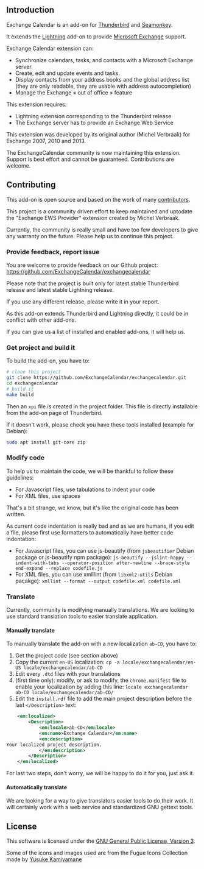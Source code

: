 ## Introduction

Exchange Calendar is an add-on for [Thunderbird](https://mozilla.org/thunderbird)
and [Seamonkey](https://www.seamonkey-project.org/).

It extends the [Lightning](https://mozilla.org/calendar) add-on to provide
[Microsoft Exchange](http://microsoft.com/exchange) support.

Exchange Calendar extension can:
  * Synchronize calendars, tasks, and contacts with a Microsoft Exchange server.
  * Create, edit and update events and tasks.
  * Display contacts from your address books and the global address list
    (they are only readable, they are usable with address autocompletion)
  * Manage the Exchange « out of office » feature

This extension requires:
  * Lightning extension corresponding to the Thunderbird release
  * The Exchange server has to provide an Exchange Web Service

This extension was developed by its original author (Michel Verbraak) for
Exchange 2007, 2010 and 2013.

The ExchangeCalendar community is now maintaining this extension. Support is
best effort and cannot be guaranteed. Contributions are welcome.

## Contributing

This add-on is open source and based on the work of many
[contributors](https://github.com/ExchangeCalendar/exchangecalendar/graphs/contributors).

This project is a community driven effort to keep maintained and uptodate
the "Exchange EWS Provider" extension created by Michel Verbraak.

Currently, the community is really small and have too few developers to
give any warranty on the future. Please help us to continue this project.

### Provide feedback, report issue

You are welcome to provide feedback on our Github project:
https://github.com/ExchangeCalendar/exchangecalendar

Please note that the project is built only for latest stable Thunderbird release
and latest stable Lightning release.

If you use any different release, please write it in your report.

As this add-on extends Thunderbird and Lightning directly, it could be in
conflict with other add-ons.

If you can give us a list of installed and enabled add-ons, it will help us.

### Get project and build it

To build the add-on, you have to:
```bash
# clone this project
git clone https://github.com/ExchangeCalendar/exchangecalendar.git
cd exchangecalendar
# build it
make build
```
Then an `xpi` file is created in the project folder.
This file is directly installable from the add-on page of Thunderbird.

If it doesn't work, please check you have these tools installed (example for
Debian):
```bash
sudo apt install git-core zip
```

### Modify code

To help us to maintain the code, we will be thankful to follow these guidelines:

* For Javascript files, use tabulations to indent your code
* For XML files, use spaces

That's a bit strange, we know, but it's like the original code has been written.

As current code indentation is really bad and as we are humans, if you edit a
file, please first use formatters to automatically have better code indentation:

* For Javascript files, you can use js-beautify (from `jsbeautifier` Debian package or js-beautify npm package):
`js-beautify --jslint-happy --indent-with-tabs --operator-position after-newline --brace-style end-expand --replace codefile.js`
* For XML files, you can use xmlllint (from `libxml2-utils` Debian pacakge):
`xmllint --format --output codefile.xml codefile.xml`

### Translate

Currently, community is modifying manually translations.
We are looking to use standard translation tools to easier translate application.

#### Manually translate

To manually translate the add-on with a new localization `ab-CD`, you have to:

1. Get the project code (see section above)
2. Copy the current `en-US` localization:
`cp -a locale/exchangecalendar/en-US locale/exchangecalendar/ab-CD`
3. Edit every `.dtd` files with your translations
4. (first time only): modify, or ask to modify, the `chrome.manifest` file to
enable your localization by adding this line:
`locale exchangecalendar ab-CD locale/exchangecalendar/ab-CD/`
5. Edit the `install.rdf` file to add the main project description before the
last `</Description>` text:
```rdf
    <em:localized>
        <Description>
            <em:locale>ab-CD</em:locale>
            <em:name>Exchange Calendar</em:name>
            <em:description>
Your localized project description.
            </em:description>
        </Description>
    </em:localized>
```

For last two steps, don't worry, we will be happy to do it for you, just ask it.

#### Automatically translate

We are looking for a way to give translators easier tools to do their work.
It will certainly work with a web service and standardized GNU gettext tools.

## License

This software is licensed under the
[GNU General Public License, Version 3](http://www.gnu.org/licenses/gpl.html).

Some of the icons and images used are from the Fugue Icons Collection made
by [Yusuke Kamiyamane](http://p.yusukekamiyamane.com/)

